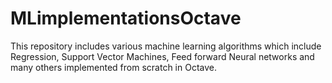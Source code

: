 # MLimplementationsOctave
This repository includes various machine learning algorithms which include Regression, Support Vector Machines, Feed forward Neural networks and many others implemented from scratch in Octave.
